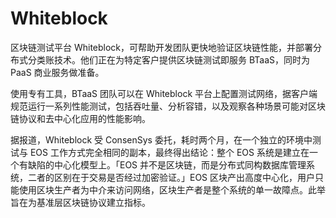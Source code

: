 # 

# Whiteblock

区块链测试平台 Whiteblock，可帮助开发团队更快地验证区块链性能，并部署分布式分类账技术。他们正在为特定客户提供区块链测试即服务 BTaaS，同时为 PaaS 商业服务做准备。

使用专有工具，BTaaS 团队可以在 Whiteblock 平台上配置测试网络，据客户端规范运行一系列性能测试，包括吞吐量、分析容错，以及观察各种场景可能对区块链协议和去中心化应用的性能影响。

据报道，Whiteblock 受 ConsenSys 委托，耗时两个月，在一个独立的环境中测试与 EOS 工作方式完全相同的副本，最终得出结论：整个 EOS 系统是建立在一个有缺陷的中心化模型上。「EOS 并不是区块链，而是分布式同构数据库管理系统，二者的区别在于交易是否经过加密验证。」EOS 区块产出高度中心化，用户只能使用区块生产者为中介来访问网络，区块生产者是整个系统的单一故障点。此举旨在为基准层区块链协议建立指标。

